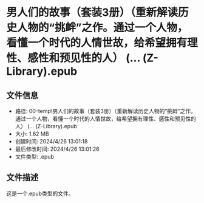 ﻿# 男人们的故事（套装3册）（重新解读历史人物的“挑衅”之作。通过一个人物，看懂一个时代的人情世故，给希望拥有理性、感性和预见性的人） (... (Z-Library).epub

## 文件信息
- 路径: 00-temp\男人们的故事（套装3册）（重新解读历史人物的“挑衅”之作。通过一个人物，看懂一个时代的人情世故，给希望拥有理性、感性和预见性的人） (... (Z-Library).epub
- 大小: 1.62 MB
- 创建时间: 2024/4/26 13:01:18
- 最后修改时间: 2024/4/26 13:01:26
- 文件类型: .epub

## 文件描述
这是一个.epub类型的文件。

